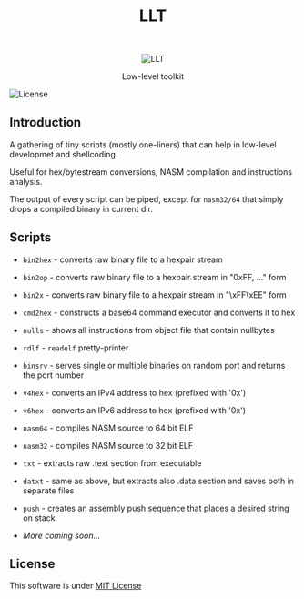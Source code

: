 <h1 align="center"> LLT </h1> <br>

<p align="center">
  <a>
    <img alt="LLT" src="LLT.png">
  </a>
</p>

<p align="center">
  Low-level toolkit
</p>

![License](https://img.shields.io/badge/License-MIT-purple.svg?longCache=true&style=flat-square)   

## Introduction
A gathering of tiny scripts (mostly one-liners) that can help in low-level
developmet and shellcoding. 

Useful for hex/bytestream conversions, NASM compilation and instructions analysis.

The output of every script can be piped, except for `nasm32/64` that simply drops a compiled binary in current dir.

## Scripts

* `bin2hex` - converts raw binary file to a hexpair stream

* `bin2op` - converts raw binary file to a hexpair stream in "0xFF, ..." form

* `bin2x` - converts raw binary file to a hexpair stream in "\xFF\xEE" form

* `cmd2hex` - constructs a base64 command executor and converts it to hex

* `nulls` - shows all instructions from object file that contain nullbytes 

* `rdlf` - `readelf` pretty-printer

* `binsrv` - serves single or multiple binaries on random port and returns the port number

* `v4hex` - converts an IPv4 address to hex (prefixed with '0x')

* `v6hex` - converts an IPv6 address to hex (prefixed with '0x')

 * `nasm64` - compiles NASM source to 64 bit ELF

 * `nasm32` - compiles NASM source to 32 bit ELF

 * `txt` - extracts raw .text section from executable

 * `datxt` - same as above, but extracts also .data section and saves both in separate files

 * `push` - creates an assembly push sequence that places a desired string on stack
* _More coming soon..._


## License
This software is under [MIT License](https://en.wikipedia.org/wiki/MIT_License)


